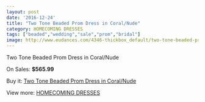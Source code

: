 ```yaml
---
layout: post
date: '2016-12-24'
title: "Two Tone Beaded Prom Dress in Coral/Nude"
category: HOMECOMING DRESSES
tags: ["beaded","wedding","sale","prom","bridal"]
image: http://www.eudances.com/4346-thickbox_default/two-tone-beaded-prom-dress-in-coral-nude.jpg
---
```

Two Tone Beaded Prom Dress in Coral/Nude

On Sales: **$565.99**
<a href="https://www.eudances.com/en/homecoming-dresses/1455-two-tone-beaded-prom-dress-in-coral-nude.html"><amp-img layout="responsive" width="600" height="600" src="//www.eudances.com/4346-thickbox_default/two-tone-beaded-prom-dress-in-coral-nude.jpg" alt="Two Tone Beaded Prom Dress in Coral/Nude 0" /></a>

Buy it: [Two Tone Beaded Prom Dress in Coral/Nude](https://www.eudances.com/en/homecoming-dresses/1455-two-tone-beaded-prom-dress-in-coral-nude.html "Two Tone Beaded Prom Dress in Coral/Nude")

View more: [HOMECOMING DRESSES](https://www.eudances.com/en/15-homecoming-dresses "HOMECOMING DRESSES")